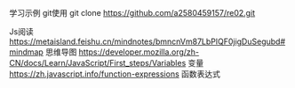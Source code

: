 学习示例
git使用
git clone https://github.com/a2580459157/re02.git



Js阅读
https://metaisland.feishu.cn/mindnotes/bmncnVm87LbPlQF0jigDuSegubd#mindmap
思维导图
https://developer.mozilla.org/zh-CN/docs/Learn/JavaScript/First_steps/Variables
变量
https://zh.javascript.info/function-expressions
函数表达式
